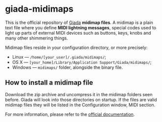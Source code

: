 # giada-midimaps

This is the official repository of [Giada](http://www.giadamusic.com) **midimap files**. A midimap is a plain text file where you define **MIDI lightning messages**, special codes used to light up parts of external MIDI devices such as buttons, keys, knobs and many other shimmering things.

Midimap files reside in your configuration directory, or more precisely:

* Linux — `/home/[your_user]/.giada/midimaps/`;
* OS X — `[your_home]/Library/Application Support/Giada/midimaps/`;
* Windows — `midimaps/` folder, alongside the binary file.

## How to install a midimap file

Download the zip archive and uncompress it in the midimap folders seen before. Giada will look into those directories on startup. If the files are valid midimap files they will be listed in the Configuration window, MIDI section. 

For more information, please refer to the [official documentation](https://www.giadamusic.com/documentation-midi-output-management).
